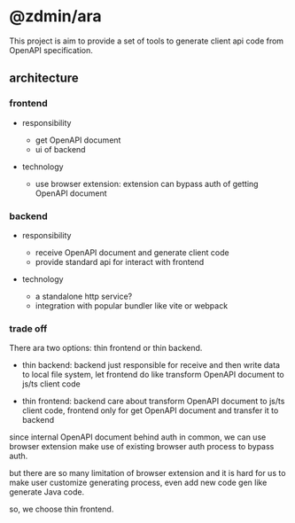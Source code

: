 # @zdmin/ara

This project is aim to provide a set of tools to generate client api code from OpenAPI specification.

## architecture

### frontend

- responsibility
  - get OpenAPI document
  - ui of backend

- technology
  - use browser extension: extension can bypass auth of getting OpenAPI document

### backend

- responsibility
  - receive OpenAPI document and generate client code
  - provide standard api for interact with frontend

- technology
  - a standalone http service?
  - integration with popular bundler like vite or webpack

### trade off

There ara two options: thin frontend or thin backend. 

- thin backend: backend just responsible for receive and then write data to local file system, let frontend do like transform OpenAPI document to js/ts client code

- thin frontend: backend care about transform OpenAPI document to js/ts client code, frontend only for get OpenAPI document and transfer it to backend

since internal OpenAPI document behind auth in common, we can use browser extension make use of existing browser auth process to bypass auth.

but there are so many limitation of browser extension and it is hard for us to make user customize generating process, even add new code gen like generate Java code.

so, we choose thin frontend. 

